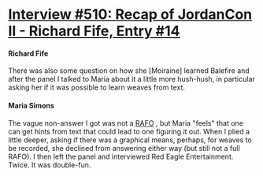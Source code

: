 # [Interview #510: Recap of JordanCon II - Richard Fife, Entry #14](https://www.theoryland.com/intvmain.php?i=510#14)

#### Richard Fife

There was also some question on how she [Moiraine] learned Balefire and after the panel I talked to Maria about it a little more hush-hush, in particular asking her if it was possible to learn weaves from text.

#### Maria Simons

The vague non-answer I got was not a
[RAFO](http://wiki.answers.com/Q/What_does_Robert_Jordan_mean_by_rafo)
, but Maria "feels" that one can get hints from text that could lead to one figuring it out. When I plied a little deeper, asking if there was a graphical means, perhaps, for weaves to be recorded, she declined from answering either way (but still not a full RAFO). I then left the panel and interviewed Red Eagle Entertainment. Twice. It was double-fun.


